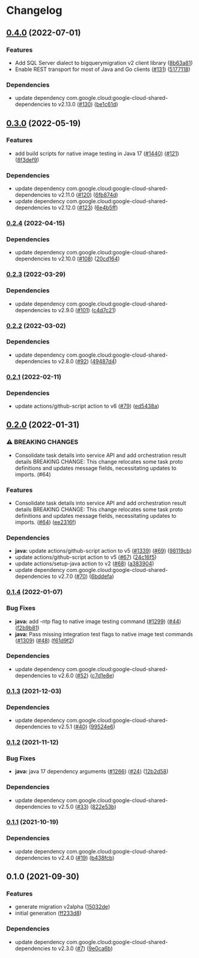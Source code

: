 # Changelog

## [0.4.0](https://github.com/googleapis/java-bigquerymigration/compare/v0.3.0...v0.4.0) (2022-07-01)


### Features

* Add SQL Server dialect to bigquerymigration v2 client library ([8b63a81](https://github.com/googleapis/java-bigquerymigration/commit/8b63a81c45ae9dafd35af5062c6937b26f02eb4d))
* Enable REST transport for most of Java and Go clients ([#131](https://github.com/googleapis/java-bigquerymigration/issues/131)) ([5177118](https://github.com/googleapis/java-bigquerymigration/commit/517711839022f4d82133d049af796db04035b0f2))


### Dependencies

* update dependency com.google.cloud:google-cloud-shared-dependencies to v2.13.0 ([#130](https://github.com/googleapis/java-bigquerymigration/issues/130)) ([be1c61d](https://github.com/googleapis/java-bigquerymigration/commit/be1c61d809b170a6c472bf00c7e126df535fad56))

## [0.3.0](https://github.com/googleapis/java-bigquerymigration/compare/v0.2.4...v0.3.0) (2022-05-19)


### Features

* add build scripts for native image testing in Java 17 ([#1440](https://github.com/googleapis/java-bigquerymigration/issues/1440)) ([#121](https://github.com/googleapis/java-bigquerymigration/issues/121)) ([8f3def9](https://github.com/googleapis/java-bigquerymigration/commit/8f3def9f3f94102ccce665c805b531378238f6b3))


### Dependencies

* update dependency com.google.cloud:google-cloud-shared-dependencies to v2.11.0 ([#120](https://github.com/googleapis/java-bigquerymigration/issues/120)) ([6fb874d](https://github.com/googleapis/java-bigquerymigration/commit/6fb874df8eec83b006f2d85a4759237597241728))
* update dependency com.google.cloud:google-cloud-shared-dependencies to v2.12.0 ([#123](https://github.com/googleapis/java-bigquerymigration/issues/123)) ([6e4b5ff](https://github.com/googleapis/java-bigquerymigration/commit/6e4b5ffeef235d703cf9b5fa33c20e51955ae69c))

### [0.2.4](https://github.com/googleapis/java-bigquerymigration/compare/v0.2.3...v0.2.4) (2022-04-15)


### Dependencies

* update dependency com.google.cloud:google-cloud-shared-dependencies to v2.10.0 ([#108](https://github.com/googleapis/java-bigquerymigration/issues/108)) ([20cd164](https://github.com/googleapis/java-bigquerymigration/commit/20cd164e2f0046a9b3ee934ed47c9d82a319fcde))

### [0.2.3](https://github.com/googleapis/java-bigquerymigration/compare/v0.2.2...v0.2.3) (2022-03-29)


### Dependencies

* update dependency com.google.cloud:google-cloud-shared-dependencies to v2.9.0 ([#101](https://github.com/googleapis/java-bigquerymigration/issues/101)) ([c4d7c21](https://github.com/googleapis/java-bigquerymigration/commit/c4d7c21e025820adb21a902411bb58a0595d7f3f))

### [0.2.2](https://github.com/googleapis/java-bigquerymigration/compare/v0.2.1...v0.2.2) (2022-03-02)


### Dependencies

* update dependency com.google.cloud:google-cloud-shared-dependencies to v2.8.0 ([#92](https://github.com/googleapis/java-bigquerymigration/issues/92)) ([49487d4](https://github.com/googleapis/java-bigquerymigration/commit/49487d492c4f17a6e8511e805e1a52f577d61a3b))

### [0.2.1](https://github.com/googleapis/java-bigquerymigration/compare/v0.2.0...v0.2.1) (2022-02-11)


### Dependencies

* update actions/github-script action to v6 ([#79](https://github.com/googleapis/java-bigquerymigration/issues/79)) ([ed5438a](https://github.com/googleapis/java-bigquerymigration/commit/ed5438ac9fce82c8646ae1b2d3dcfac6f59287a1))

## [0.2.0](https://github.com/googleapis/java-bigquerymigration/compare/v0.1.4...v0.2.0) (2022-01-31)


### ⚠ BREAKING CHANGES

* Consolidate task details into service API and add orchestration result details BREAKING CHANGE: This change relocates some task proto definitions and updates message fields, necessitating updates to imports. (#64)

### Features

* Consolidate task details into service API and add orchestration result details BREAKING CHANGE: This change relocates some task proto definitions and updates message fields, necessitating updates to imports. ([#64](https://github.com/googleapis/java-bigquerymigration/issues/64)) ([ee2316f](https://github.com/googleapis/java-bigquerymigration/commit/ee2316fc875f8a50290e40145f2523c8f934ae3c))


### Dependencies

* **java:** update actions/github-script action to v5 ([#1339](https://github.com/googleapis/java-bigquerymigration/issues/1339)) ([#69](https://github.com/googleapis/java-bigquerymigration/issues/69)) ([98119cb](https://github.com/googleapis/java-bigquerymigration/commit/98119cb873a681675ba253e9861a7a13b0600d6f))
* update actions/github-script action to v5 ([#67](https://github.com/googleapis/java-bigquerymigration/issues/67)) ([24c16f5](https://github.com/googleapis/java-bigquerymigration/commit/24c16f544b8f0b697486370f1f61ef741bd1632f))
* update actions/setup-java action to v2 ([#68](https://github.com/googleapis/java-bigquerymigration/issues/68)) ([a383904](https://github.com/googleapis/java-bigquerymigration/commit/a383904d1bdb3392f0610d17c785390b33827e7d))
* update dependency com.google.cloud:google-cloud-shared-dependencies to v2.7.0 ([#70](https://github.com/googleapis/java-bigquerymigration/issues/70)) ([6bddefa](https://github.com/googleapis/java-bigquerymigration/commit/6bddefa4a5012b1022c98647b5eed22ff00ac8a1))

### [0.1.4](https://www.github.com/googleapis/java-bigquerymigration/compare/v0.1.3...v0.1.4) (2022-01-07)


### Bug Fixes

* **java:** add -ntp flag to native image testing command ([#1299](https://www.github.com/googleapis/java-bigquerymigration/issues/1299)) ([#44](https://www.github.com/googleapis/java-bigquerymigration/issues/44)) ([f2b9b81](https://www.github.com/googleapis/java-bigquerymigration/commit/f2b9b8117300dac20480a6f60ceb82c80a73c5b4))
* **java:** Pass missing integration test flags to native image test commands ([#1309](https://www.github.com/googleapis/java-bigquerymigration/issues/1309)) ([#48](https://www.github.com/googleapis/java-bigquerymigration/issues/48)) ([f61d9f2](https://www.github.com/googleapis/java-bigquerymigration/commit/f61d9f2c1e9c2ecfe539c6c0ac2df1885e344176))


### Dependencies

* update dependency com.google.cloud:google-cloud-shared-dependencies to v2.6.0 ([#52](https://www.github.com/googleapis/java-bigquerymigration/issues/52)) ([c7d1e8e](https://www.github.com/googleapis/java-bigquerymigration/commit/c7d1e8e1d901626088b075e6ad19c77162fb9800))

### [0.1.3](https://www.github.com/googleapis/java-bigquerymigration/compare/v0.1.2...v0.1.3) (2021-12-03)


### Dependencies

* update dependency com.google.cloud:google-cloud-shared-dependencies to v2.5.1 ([#40](https://www.github.com/googleapis/java-bigquerymigration/issues/40)) ([99524e6](https://www.github.com/googleapis/java-bigquerymigration/commit/99524e67c07d7ff5b80b181e038524e171655001))

### [0.1.2](https://www.github.com/googleapis/java-bigquerymigration/compare/v0.1.1...v0.1.2) (2021-11-12)


### Bug Fixes

* **java:** java 17 dependency arguments ([#1266](https://www.github.com/googleapis/java-bigquerymigration/issues/1266)) ([#24](https://www.github.com/googleapis/java-bigquerymigration/issues/24)) ([12b2d58](https://www.github.com/googleapis/java-bigquerymigration/commit/12b2d584ef60c8cc211dce144780ecfc3abff73c))


### Dependencies

* update dependency com.google.cloud:google-cloud-shared-dependencies to v2.5.0 ([#33](https://www.github.com/googleapis/java-bigquerymigration/issues/33)) ([822e53b](https://www.github.com/googleapis/java-bigquerymigration/commit/822e53b8fe9484452d8a71c1b392322c59ffced0))

### [0.1.1](https://www.github.com/googleapis/java-bigquerymigration/compare/v0.1.0...v0.1.1) (2021-10-19)


### Dependencies

* update dependency com.google.cloud:google-cloud-shared-dependencies to v2.4.0 ([#19](https://www.github.com/googleapis/java-bigquerymigration/issues/19)) ([b438fcb](https://www.github.com/googleapis/java-bigquerymigration/commit/b438fcbb9aa63791a806f731e7d6fc60ff32cebc))

## 0.1.0 (2021-09-30)


### Features

* generate migration v2alpha ([15032de](https://www.github.com/googleapis/java-bigquerymigration/commit/15032de7799429a4a3324d8ff1bc84891d9ac6ce))
* initial generation ([ff233d8](https://www.github.com/googleapis/java-bigquerymigration/commit/ff233d8e303fb5255d1ac8a515fedb4ea50c939b))


### Dependencies

* update dependency com.google.cloud:google-cloud-shared-dependencies to v2.3.0 ([#7](https://www.github.com/googleapis/java-bigquerymigration/issues/7)) ([9e0ca6b](https://www.github.com/googleapis/java-bigquerymigration/commit/9e0ca6bb7a4f220e0e9b5d7acf3466b85ea98d23))
